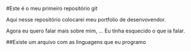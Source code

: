 #Este é o meu primeiro repositório git

Aqui nesse repositório colocarei meu portfolio de desenvovendor.

Agora eu quero falar mais sobre mim, ...
Eu tinha esquecido o que ia falar.

##Existe um arquivo com as linguagens que eu programo